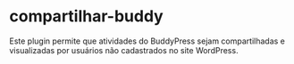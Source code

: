 # compartilhar-buddy
Este plugin permite que atividades do BuddyPress sejam compartilhadas e visualizadas por usuários não cadastrados no site WordPress.
